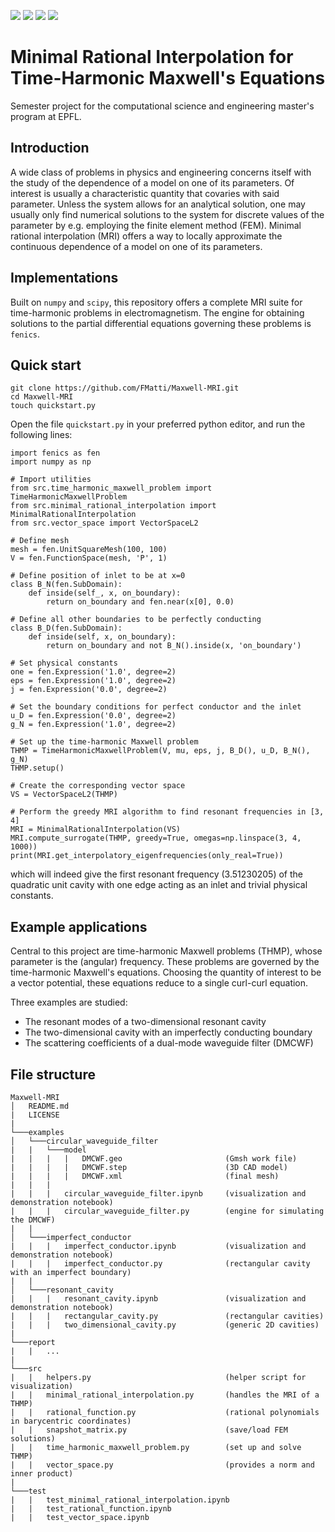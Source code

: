 ![](https://img.shields.io/badge/status-in_development-orange?style=flat-square)
![](https://img.shields.io/badge/licence-MIT-green?style=flat-square)
![](https://img.shields.io/badge/language-Python-blue?style=flat-square)
![](https://img.shields.io/badge/requirement-FEniCS-blue?style=flat-square)

# Minimal Rational Interpolation for Time-Harmonic Maxwell's Equations
Semester project for the computational science and engineering master's program at EPFL.

## Introduction
A wide class of problems in physics and engineering concerns itself with the study of the dependence of a model on one of its parameters. Of interest is usually a characteristic quantity that covaries with said parameter. Unless the system allows for an analytical solution, one may usually only find numerical solutions to the system for discrete values of the parameter by e.g. employing the finite element method (FEM). Minimal rational interpolation (MRI) offers a way to locally approximate the continuous dependence of a model on one of its parameters.

## Implementations
Built on `numpy` and `scipy`, this repository offers a complete MRI suite for time-harmonic problems in electromagnetism. The engine for obtaining solutions to the partial differential equations governing these problems is `fenics`. 

## Quick start

    git clone https://github.com/FMatti/Maxwell-MRI.git
    cd Maxwell-MRI
    touch quickstart.py

Open the file `quickstart.py` in your preferred python editor, and run the following lines:

    import fenics as fen
    import numpy as np
    
    # Import utilities
    from src.time_harmonic_maxwell_problem import TimeHarmonicMaxwellProblem
    from src.minimal_rational_interpolation import MinimalRationalInterpolation
    from src.vector_space import VectorSpaceL2

    # Define mesh
    mesh = fen.UnitSquareMesh(100, 100)
    V = fen.FunctionSpace(mesh, 'P', 1)

    # Define position of inlet to be at x=0
    class B_N(fen.SubDomain):
        def inside(self_, x, on_boundary):
            return on_boundary and fen.near(x[0], 0.0)

    # Define all other boundaries to be perfectly conducting
    class B_D(fen.SubDomain):
        def inside(self, x, on_boundary):
            return on_boundary and not B_N().inside(x, 'on_boundary')

    # Set physical constants
    one = fen.Expression('1.0', degree=2)
    eps = fen.Expression('1.0', degree=2)
    j = fen.Expression('0.0', degree=2)
    
    # Set the boundary conditions for perfect conductor and the inlet
    u_D = fen.Expression('0.0', degree=2)
    g_N = fen.Expression('1.0', degree=2)

    # Set up the time-harmonic Maxwell problem
    THMP = TimeHarmonicMaxwellProblem(V, mu, eps, j, B_D(), u_D, B_N(), g_N)
    THMP.setup()

    # Create the corresponding vector space
    VS = VectorSpaceL2(THMP)

    # Perform the greedy MRI algorithm to find resonant frequencies in [3, 4]
    MRI = MinimalRationalInterpolation(VS)
    MRI.compute_surrogate(THMP, greedy=True, omegas=np.linspace(3, 4, 1000))
    print(MRI.get_interpolatory_eigenfrequencies(only_real=True))
       
which will indeed give the first resonant frequency (3.51230205) of the quadratic unit cavity with one edge acting as an inlet and trivial physical constants.

## Example applications
Central to this project are time-harmonic Maxwell problems (THMP), whose parameter is the (angular) frequency. These problems are governed by the time-harmonic Maxwell's equations. Choosing the quantity of interest to be a vector potential, these equations reduce to a single curl-curl equation.

Three examples are studied:

- The resonant modes of a two-dimensional resonant cavity
- The two-dimensional cavity with an imperfectly conducting boundary
- The scattering coefficients of a dual-mode waveguide filter (DMCWF)

## File structure
```
Maxwell-MRI
│   README.md
|   LICENSE
|
└───examples
│   └───circular_waveguide_filter
|   |   └───model
|   |   |   |   DMCWF.geo                       (Gmsh work file)
|   |   |   |   DMCWF.step                      (3D CAD model)
|   |   |   |   DMCWF.xml                       (final mesh)
|   |   |
|   |   |   circular_waveguide_filter.ipynb     (visualization and demonstration notebook)
|   |   |   circular_waveguide_filter.py        (engine for simulating the DMCWF)
|   |
│   └───imperfect_conductor
|   |   |   imperfect_conductor.ipynb           (visualization and demonstration notebook)
|   |   |   imperfect_conductor.py              (rectangular cavity with an imperfect boundary)
|   |
│   └───resonant_cavity
|   |   |   resonant_cavity.ipynb               (visualization and demonstration notebook)
|   |   |   rectangular_cavity.py               (rectangular cavities)
|   |   |   two_dimensional_cavity.py           (generic 2D cavities)
|
└───report
|   |   ...
|
└───src
|   |   helpers.py                              (helper script for visualization)
|   |   minimal_rational_interpolation.py       (handles the MRI of a THMP)
|   |   rational_function.py                    (rational polynomials in barycentric coordinates)
|   |   snapshot_matrix.py                      (save/load FEM solutions)
|   |   time_harmonic_maxwell_problem.py        (set up and solve THMP)
|   |   vector_space.py                         (provides a norm and inner product)
|
└───test
|   |   test_minimal_rational_interpolation.ipynb
|   |   test_rational_function.ipynb
|   |   test_vector_space.ipynb
```
